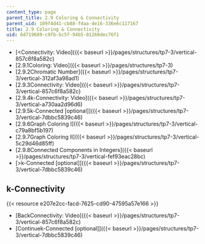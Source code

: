 ```yaml
---
content_type: page
parent_title: 2.9 Coloring & Connectivity
parent_uid: 109f4d41-cb88-fdaa-de16-336e6c117167
title: 2.9 Coloring & Connectivity
uid: 6d719689-c9fb-bc5f-94b5-01260dec76f1
---
```


*   [\<Connectivity: Video]({{< baseurl >}}/pages/structures/tp7-3/vertical-857c6f8a582c)
*   [2.9.1Coloring: Video]({{< baseurl >}}/pages/structures/tp7-3)
*   [2.9.2Chromatic Number]({{< baseurl >}}/pages/structures/tp7-3/vertical-312af3a98ad1)
*   [2.9.3Connectivity: Video]({{< baseurl >}}/pages/structures/tp7-3/vertical-857c6f8a582c)
*   [2.9.4k-Connectivity: Video]({{< baseurl >}}/pages/structures/tp7-3/vertical-a730aa2d96d6)
*   [2.9.5k-Connected \[optional\]]({{< baseurl >}}/pages/structures/tp7-3/vertical-7dbbc5839c46)
*   [2.9.6Graph Coloring I]({{< baseurl >}}/pages/structures/tp7-3/vertical-c79a8bf5b197)
*   [2.9.7Graph Coloring II]({{< baseurl >}}/pages/structures/tp7-3/vertical-5c29d46d85ff)
*   [2.9.8Connected Components in Integers]({{< baseurl >}}/pages/structures/tp7-3/vertical-fef93eac28bc)
*   [\>k-Connected \[optional\]]({{< baseurl >}}/pages/structures/tp7-3/vertical-7dbbc5839c46)

k-Connectivity
--------------

{{< resource e207e2cc-facd-7625-cd90-47595a57e166 >}}

*   [BackConnectivity: Video]({{< baseurl >}}/pages/structures/tp7-3/vertical-857c6f8a582c)
*   [Continuek-Connected \[optional\]]({{< baseurl >}}/pages/structures/tp7-3/vertical-7dbbc5839c46)